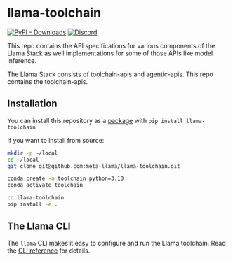 # llama-toolchain

[![PyPI - Downloads](https://img.shields.io/pypi/dm/llama-toolchain)](https://pypi.org/project/llama-toolchain/)
[![Discord](https://img.shields.io/discord/1257833999603335178)](https://discord.gg/TZAAYNVtrU)

This repo contains the API specifications for various components of the Llama Stack as well implementations for some of those APIs like model inference.

The Llama Stack consists of toolchain-apis and agentic-apis. This repo contains the toolchain-apis.

## Installation

You can install this repository as a [package](https://pypi.org/project/llama-toolchain/) with `pip install llama-toolchain`

If you want to install from source:

```bash
mkdir -p ~/local
cd ~/local
git clone git@github.com:meta-llama/llama-toolchain.git

conda create -n toolchain python=3.10
conda activate toolchain

cd llama-toolchain
pip install -e .
```

## The Llama CLI

The `llama` CLI makes it easy to configure and run the Llama toolchain. Read the [CLI reference](docs/cli_reference.md) for details.
